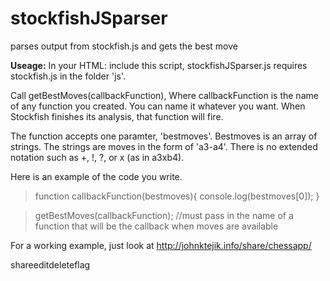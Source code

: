 # stockfishJSparser
parses output from stockfish.js and gets the best move



**Useage:**
In your HTML:
include this script, stockfishJSparser.js
requires stockfish.js in the folder 'js'.

Call getBestMoves(callbackFunction), Where callbackFunction is the name of any function you created.  You can name it whatever you want.  When Stockfish finishes its analysis, that function will fire. 

The function accepts one paramter, 'bestmoves'.  Bestmoves is an array of strings.  The strings are moves in the form of 'a3-a4'.  There is no extended notation such as +, !, ?, or x (as in a3xb4).

Here is an example of the code you write.

>function callbackFunction(bestmoves){
>	console.log(bestmoves[0]);
>}

>getBestMoves(callbackFunction);  //must pass in the name of a function that will be the callback when moves are available


For a working example, just look at http://johnktejik.info/share/chessapp/

shareeditdeleteflag
